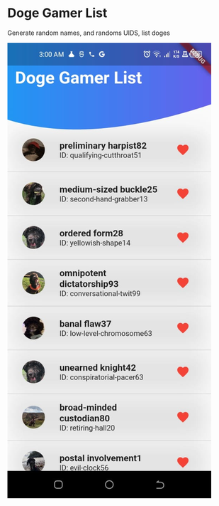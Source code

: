 # Doge Gamer List





Generate random names, and randoms UIDS, list doges


![capture1](https://raw.githubusercontent.com/AndrusGerman/doge_gamer_list_flutter/main/images/capture1.png)
